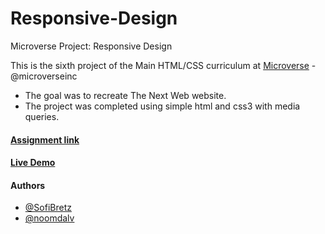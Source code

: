 # Responsive-Design
Microverse Project: Responsive Design

This is the sixth project of the Main HTML/CSS curriculum at [Microverse](https://www.microverse.org/) - @microverseinc
* The goal was to recreate The Next Web website.
* The project was completed using simple html and css3 with media queries.

#### [Assignment link](https://www.theodinproject.com/courses/html5-and-css3/lessons/building-with-responsive-design)

#### [Live Demo](https://rawcdn.githack.com/noomdalv/Building-with-Responsive-Design/18ef628643bff40a0c891cf0f8b00326392000a6/index.html)

#### Authors 

* [@SofiBretz](https://github.com/SofiBretz)
* [@noomdalv](https://github.com/noomdalv/)
